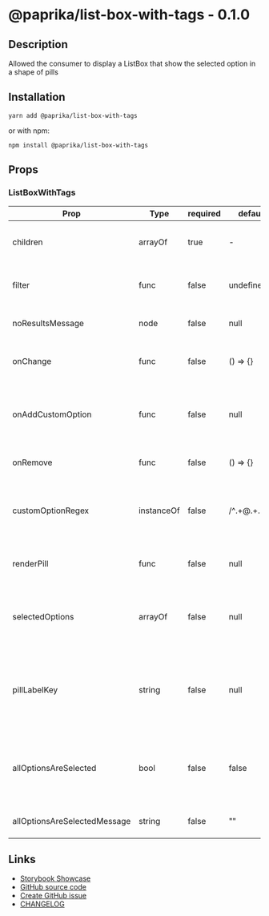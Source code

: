 <!-- start: Autogenerated - do not modify -->

# @paprika/list-box-with-tags - 0.1.0

## Description

Allowed the consumer to display a ListBox that show the selected option in a shape of pills

## Installation

```
yarn add @paprika/list-box-with-tags
```

or with npm:

```
npm install @paprika/list-box-with-tags
```

## Props

### ListBoxWithTags

| Prop                         | Type       | required | default        | Description                                                                                                                       |
| ---------------------------- | ---------- | -------- | -------------- | --------------------------------------------------------------------------------------------------------------------------------- |
| children                     | arrayOf    | true     | -              | Child of type <ListBox.Option />, <ListBox.Divider />, etc                                                                        |
| filter                       | func       | false    | undefined      | filter function for the ListBoxWithTags can be pair with ListBoxWithTags.filter                                                   |
| noResultsMessage             | node       | false    | null           | String message to be display when there are not results                                                                           |
| onChange                     | func       | false    | () => {}       | Callback whenever the user change a selection on the ListBoxWithTags                                                              |
| onAddCustomOption            | func       | false    | null           | Callback whenever the user input a new custom option like some@email.com, pass undefined to ignore this behaviour                 |
| onRemove                     | func       | false    | () => {}       | Callback once a pill is remove from the Trigger                                                                                   |
| customOptionRegex            | instanceOf | false    | /^.+@.+\..+\$/ | Regex that match the input of the user and reports to onAddCustomOption. The default is a basic email regex                       |
| renderPill                   | func       | false    | null           | Render prop to override the default Pill style, see example for it's uses.                                                        |
| selectedOptions              | arrayOf    | false    | null           | An array of id that helps the ListBoxWithTags to known what elements are selected                                                 |
| pillLabelKey                 | string     | false    | null           | Provides an alternative for rendering the Pill label instead of using the default [{label:value}] coming from the og data         |
| allOptionsAreSelected        | bool       | false    | false          | When this is true, it will display a message indicating all options are selected without showing the popover nor the search input |
| allOptionsAreSelectedMessage | string     | false    | ""             | Message to display when all options have been selected                                                                            |

<!-- end: Autogenerated - do not modify -->
<!-- content -->

<!-- eoContent -->

## Links

- [Storybook Showcase](https://paprika.highbond.com/?path=/story/forms-listboxwithtags--showcase)
- [GitHub source code](https://github.com/acl-services/paprika/tree/master/packages/ListBoxWithTags/src)
- [Create GitHub issue](https://github.com/acl-services/paprika/issues/new?label=[]&title=@paprika/list-box-with-tags%20[help]:%20your%20short%20description&body=%0A%23%20Help%20wanted%0A%0A%23%23%20Please%20write%20your%20question.%0A*A%20clear%20and%20concise%20description%20of%20what%20the%20question%20is*%0A%0A%23%23%20Additional%20context%0A*Add%20any%20other%20context%20or%20screenshots%20about%20your%20question%20here.*%0A)
- [CHANGELOG](https://github.com/acl-services/paprika/tree/master/packages/ListBoxWithTags/CHANGELOG.md)
